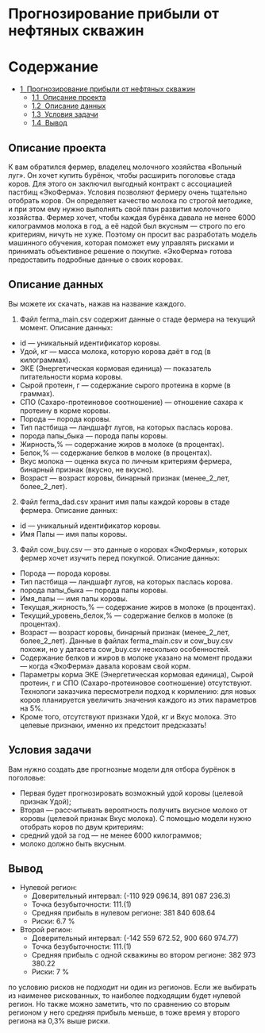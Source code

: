 # Прогнозирование прибыли от нефтяных скважин
<h1>Содержание<span class="tocSkip"></span></h1>
<div class="toc"><ul class="toc-item"><li><span><a href="#Прогнозирование-прибыли-от-нефтяных-скважин" data-toc-modified-id="Прогнозирование-прибыли-от-нефтяных-скважин-1"><span class="toc-item-num">1&nbsp;&nbsp;</span>Прогнозирование прибыли от нефтяных скважин</a></span><ul class="toc-item"><li><span><a href="#Описание-проекта" data-toc-modified-id="Описание-проекта-1.1"><span class="toc-item-num">1.1&nbsp;&nbsp;</span>Описание проекта</a></span></li><li><span><a href="#Описание-данных" data-toc-modified-id="Описание-данных-1.2"><span class="toc-item-num">1.2&nbsp;&nbsp;</span>Описание данных</a></span></li><li><span><a href="#Условия-задачи" data-toc-modified-id="Условия-задачи-1.3"><span class="toc-item-num">1.3&nbsp;&nbsp;</span>Условия задачи</a></span></li><li><span><a href="#Вывод" data-toc-modified-id="Вывод-1.4"><span class="toc-item-num">1.4&nbsp;&nbsp;</span>Вывод</a></span></li></ul></li></ul></div>









## Описание проекта
К вам обратился фермер, владелец молочного хозяйства «Вольный луг». Он хочет купить бурёнок, чтобы расширить поголовье стада коров. Для этого он заключил выгодный контракт с ассоциацией пастбищ «ЭкоФерма».
Условия позволяют фермеру очень тщательно отобрать коров. Он определяет качество молока по строгой методике, и при этом ему нужно выполнять свой план развития молочного хозяйства. Фермер хочет, чтобы каждая бурёнка давала не менее 6000 килограммов молока в год, а её надой был вкусным — строго по его критериям, ничуть не хуже.
Поэтому он просит вас разработать модель машинного обучения, которая поможет ему управлять рисками и принимать объективное решение о покупке. «ЭкоФерма» готова предоставить подробные данные о своих коровах.


## Описание данных


Вы можете их скачать, нажав на название каждого.
1.	Файл ferma_main.csv содержит данные о стаде фермера на текущий момент. Описание данных: 
-	id — уникальный идентификатор коровы.
-	Удой, кг — масса молока, которую корова даёт в год (в килограммах).
-	ЭКЕ (Энергетическая кормовая единица) — показатель питательности корма коровы.
-	Сырой протеин, г — содержание сырого протеина в корме (в граммах).
-	СПО (Сахаро-протеиновое соотношение) — отношение сахара к протеину в корме коровы.
-	Порода — порода коровы.
-	Тип пастбища — ландшафт лугов, на которых паслась корова.
-	порода папы_быка — порода папы коровы.
-	Жирность,% — содержание жиров в молоке (в процентах).
-	Белок,% — содержание белков в молоке (в процентах).
-	Вкус молока — оценка вкуса по личным критериям фермера, бинарный признак (вкусно, не вкусно).
-	Возраст — возраст коровы, бинарный признак (менее_2_лет, более_2_лет).
2.	Файл ferma_dad.csv хранит имя папы каждой коровы в стаде фермера. Описание данных: 
-	id — уникальный идентификатор коровы.
-	Имя Папы — имя папы коровы.
3.	Файл cow_buy.csv — это данные о коровах «ЭкоФермы», которых фермер хочет изучить перед покупкой. Описание данных: 
-	Порода — порода коровы.
-	Тип пастбища — ландшафт лугов, на которых паслась корова.
-	порода папы_быка — порода папы коровы.
-	Имя_папы — имя папы коровы.
-	Текущая_жирность,% — содержание жиров в молоке (в процентах).
-	Текущий_уровень_белок,% — содержание белков в молоке (в процентах).
-	Возраст — возраст коровы, бинарный признак (менее_2_лет, более_2_лет).
Данные в файлах ferma_main.csv и cow_buy.csv похожи, но у датасета cow_buy.csv несколько особенностей.
-	Содержание белков и жиров в молоке указано на момент продажи — когда «ЭкоФерма» давала коровам свой корм.
-	Параметры корма ЭКЕ (Энергетическая кормовая единица), Сырой протеин, г и СПО (Сахаро-протеиновое соотношение) отсутствуют. Технологи заказчика пересмотрели подход к кормлению: для новых коров планируется увеличить значения каждого из этих параметров на 5%.
-	Кроме того, отсутствуют признаки Удой, кг и Вкус молока. Это целевые признаки, именно их предстоит предсказать!




## Условия задачи
Вам нужно создать две прогнозные модели для отбора бурёнок в поголовье:
- Первая будет прогнозировать возможный удой коровы (целевой признак Удой);
- Вторая — рассчитывать вероятность получить вкусное молоко от коровы (целевой признак Вкус молока).
С помощью модели нужно отобрать коров по двум критериям:
- средний удой за год — не менее 6000 килограммов;
- молоко должно быть вкусным.

## Вывод

- Нулевой регион:
    - Доверительный интервал: (-110 929 096.14, 891 087 236.3)
    - Точка безубыточности: 111.(1)
    - Средняя прибыль в нулевом регионе: 381 840 608.64
    - Риски: 6.7 %
- Второй регион: 
    - Доверительный интервал: (-142 559 672.52, 900 660 974.77)
    - Точка безубыточности: 111.(1)
    - Средняя прибыль с одной скважины во втором регионе: 382 973 380.22
    - Риски: 7 %
        
по условию рисков не подходит ни один из регионов. Если же выбирать из наименее рискованных, то наиболее подходящим будет нулевой регион. Но также можно заметить, что по сравнению со вторым регионом у него средняя прибыль меньше, в тоже время у второго региона на 0,3% выше риски.  

